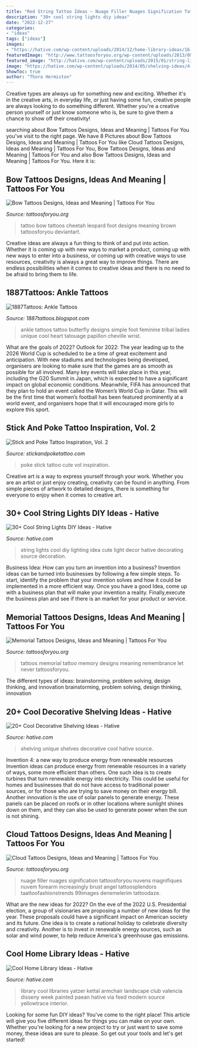 ```yaml
---
title: "Red String Tattoo Ideas ~ Nuage Filler Nuages Signification Tattoosforyou Nuvens Magnifiques Nuvem Forearm Increasingly Brust Angel Tattoosplendors Taattoofashionstrends 99images Denemelerim Tattoodaze"
description: "30+ cool string lights diy ideas"
date: "2022-12-27"
categories:
- "ideas"
tags: ["ideas"]
images:
- "https://hative.com/wp-content/uploads/2014/12/home-library-ideas/16-cool-home-library-ideas.jpg"
featuredImage: "http://www.tattoosforyou.org/wp-content/uploads/2013/09/In-Memory-of-Tattoo-768x1024.jpg"
featured_image: "http://hative.com/wp-content/uploads/2015/01/string-lights-diy-ideas/15-string-lights-diy-ideas.jpg"
image: "https://hative.com/wp-content/uploads/2014/05/shelving-ideas/4-unique-shelves-ideas.jpg"
ShowToc: true
author: "Thora Hermiston"
---
```



Creative types are always up for something new and exciting. Whether it's in the creative arts, in everyday life, or just having some fun, creative people are always looking to do something different. Whether you're a creative person yourself or just know someone who is, be sure to give them a chance to show off their creativity!

	

		
searching about Bow Tattoos Designs, Ideas and Meaning | Tattoos For You you've visit to the right page. We have 8 Pictures about Bow Tattoos Designs, Ideas and Meaning | Tattoos For You like Cloud Tattoos Designs, Ideas and Meaning | Tattoos For You, Bow Tattoos Designs, Ideas and Meaning | Tattoos For You and also Bow Tattoos Designs, Ideas and Meaning | Tattoos For You. Here it is:
		
    
## Bow Tattoos Designs, Ideas And Meaning | Tattoos For You

<img loading=lazy src="http://www.tattoosforyou.org/wp-content/uploads/2013/09/Bow-Tattoo-Pictures.jpg" onerror="this.onerror=null;this.src='https://tse1.mm.bing.net/th?id=OIP.UfqUt9uRMk5-9rj4wlXTDgHaJ3&amp;pid=15.1';" alt="Bow Tattoos Designs, Ideas and Meaning | Tattoos For You">

_Source: tattoosforyou.org_

>tattoo bow tattoos cheetah leopard foot designs meaning brown tattoosforyou deviantart. 

	

Creative ideas are always a fun thing to think of and put into action. Whether it is coming up with new ways to market a product, coming up with new ways to enter into a business, or coming up with creative ways to use resources, creativity is always a great way to improve things. There are endless possibilities when it comes to creative ideas and there is no need to be afraid to bring them to life.

    
## 1887Tattoos: Ankle Tattoos

<img loading=lazy src="http://2.bp.blogspot.com/-w_rUl1j9lTo/UPhav2AKD0I/AAAAAAAAIiM/39f8OGzK17E/s1600/Butterfly-Tattoo-Design-for-Teens-Ankle.jpg" onerror="this.onerror=null;this.src='https://tse1.mm.bing.net/th?id=OIP.M1ADQ2iBSYYN-M5dEM3PiwHaJ3&amp;pid=15.1';" alt="1887Tattoos: Ankle Tattoos">

_Source: 1887tattoos.blogspot.com_

>ankle tattoos tattoo butterfly designs simple foot feminine tribal ladies unique cool heart tatouage papillon cheville wrist. 

	

What are the goals of 2022?
Outlook for 2022: The year leading up to the 2026 World Cup is scheduled to be a time of great excitement and anticipation. With new stadiums and technologies being developed, organisers are looking to make sure that the games are as smooth as possible for all involved. Many key events will take place in this year, including the G20 Summit in Japan, which is expected to have a significant impact on global economic conditions. Meanwhile, FIFA has announced that they plan to hold an event called the Women’s World Cup in Qatar. This will be the first time that women’s football has been featured prominently at a world event, and organisers hope that it will encouraged more girls to explore this sport.

    
## Stick And Poke Tattoo Inspiration, Vol. 2

<img loading=lazy src="https://cdn.stickandpoketattoo.com/blog/85/l.jpg" onerror="this.onerror=null;this.src='https://tse1.mm.bing.net/th?id=OIP.V0TmBBrP_97IxXT_p9Gj8QHaHa&amp;pid=15.1';" alt="Stick and Poke Tattoo Inspiration, Vol. 2">

_Source: stickandpoketattoo.com_

>poke stick tattoo cute vol inspiration. 

	

Creative art is a way to express yourself through your work. Whether you are an artist or just enjoy creating, creativity can be found in anything. From simple pieces of artwork to detailed designs, there is something for everyone to enjoy when it comes to creative art.

    
## 30+ Cool String Lights DIY Ideas - Hative

<img loading=lazy src="http://hative.com/wp-content/uploads/2015/01/string-lights-diy-ideas/15-string-lights-diy-ideas.jpg" onerror="this.onerror=null;this.src='https://tse2.mm.bing.net/th?id=OIP.8_MbPe9P1zdsin5ir-VOTQHaJ3&amp;pid=15.1';" alt="30+ Cool String Lights DIY Ideas - Hative">

_Source: hative.com_

>string lights cool diy lighting idea cute light decor hative decorating source decoration. 

	

Business Idea: How can you turn an invention into a business?
Invention ideas can be turned into businesses by following a few simple steps. To start, identify the problem that your invention solves and how it could be implemented in a more efficient way. Once you have a good Idea, come up with a business plan that will make your invention a reality. Finally,execute the business plan and see if there is an market for your product or service.

    
## Memorial Tattoos Designs, Ideas And Meaning | Tattoos For You

<img loading=lazy src="http://www.tattoosforyou.org/wp-content/uploads/2013/09/In-Memory-of-Tattoo-768x1024.jpg" onerror="this.onerror=null;this.src='https://tse3.mm.bing.net/th?id=OIP.S1PcYgy4-zsc2wJgJCUiNQHaJ4&amp;pid=15.1';" alt="Memorial Tattoos Designs, Ideas and Meaning | Tattoos For You">

_Source: tattoosforyou.org_

>tattoos memorial tattoo memory designs meaning remembrance let never tattoosforyou. 

	

The different types of ideas: brainstorming, problem solving, design thinking, and innovation
brainstorming, problem solving, design thinking, innovation

    
## 20+ Cool Decorative Shelving Ideas - Hative

<img loading=lazy src="https://hative.com/wp-content/uploads/2014/05/shelving-ideas/4-unique-shelves-ideas.jpg" onerror="this.onerror=null;this.src='https://tse3.mm.bing.net/th?id=OIP.cr-kSBtxpn0a0KKdZxe5MwHaH5&amp;pid=15.1';" alt="20+ Cool Decorative Shelving Ideas - Hative">

_Source: hative.com_

>shelving unique shelves decorative cool hative source. 

	

Invention 4: a new way to produce energy from renewable resources
Invention ideas can produce energy from renewable resources in a variety of ways, some more efficient than others. One such idea is to create turbines that turn renewable energy into electricity. This could be useful for homes and businesses that do not have access to traditional power sources, or for those who are trying to save money on their energy bill. Another innovation is the use of solar panels to generate energy. These panels can be placed on roofs or in other locations where sunlight shines down on them, and they can also be used to generate power when the sun is not shining.

    
## Cloud Tattoos Designs, Ideas And Meaning | Tattoos For You

<img loading=lazy src="https://www.tattoosforyou.org/wp-content/uploads/2013/10/Cloud-Tattoos.jpg" onerror="this.onerror=null;this.src='https://tse2.mm.bing.net/th?id=OIP.KHsRUWGyFWuVf55nnBJxIQHaLH&amp;pid=15.1';" alt="Cloud Tattoos Designs, Ideas and Meaning | Tattoos For You">

_Source: tattoosforyou.org_

>nuage filler nuages signification tattoosforyou nuvens magnifiques nuvem forearm increasingly brust angel tattoosplendors taattoofashionstrends 99images denemelerim tattoodaze. 

	

What are the new ideas for 2022?
On the eve of the 2022 U.S. Presidential election, a group of visionaries are proposing a number of new ideas for the year. These proposals could have a significant impact on American society and its future. One idea is to create a national holiday to celebrate diversity and creativity. Another is to invest in renewable energy sources, such as solar and wind power, to help reduce America's greenhouse gas emissions.

    
## Cool Home Library Ideas - Hative

<img loading=lazy src="https://hative.com/wp-content/uploads/2014/12/home-library-ideas/16-cool-home-library-ideas.jpg" onerror="this.onerror=null;this.src='https://tse3.mm.bing.net/th?id=OIP.n4QwcvHc3VaEXmYw6QBFIAHaLG&amp;pid=15.1';" alt="Cool Home Library Ideas - Hative">

_Source: hative.com_

>library cool libraries yatzer kettal armchair landscape club valencia disseny week painted paean hative via feed modern source yellowtrace interior. 

	

Looking for some fun DIY ideas? You've come to the right place! This article will give you five different ideas for things you can make on your own. Whether you're looking for a new project to try or just want to save some money, these ideas are sure to please. So get out your tools and let's get started!

